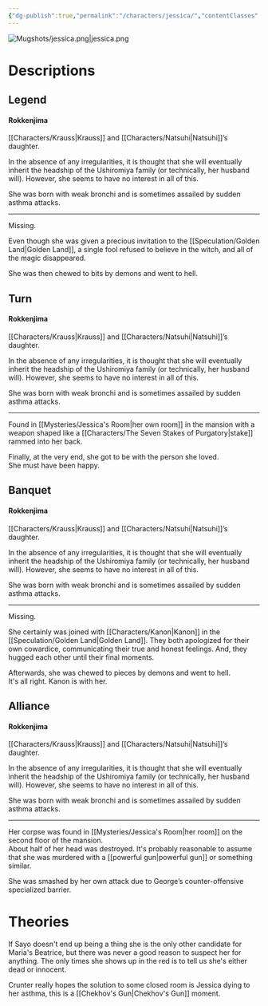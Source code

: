 ```yaml
---
{"dg-publish":true,"permalink":"/characters/jessica/","contentClasses":"center-headings","tags":["ushiromiya"],"created":"2025-02-27T17:44:13.265+01:00","updated":"2025-04-13T15:20:38.157+02:00"}
---
```


![Mugshots/jessica.png|jessica.png](/img/user/Mugshots/jessica.png)

# Descriptions

## Legend
#### Rokkenjima

[[Characters/Krauss\|Krauss]] and [[Characters/Natsuhi\|Natsuhi]]’s daughter.

In the absence of any irregularities, it is thought that she will eventually inherit the headship of the Ushiromiya family (or technically, her husband will). However, she seems to have no interest in all of this.

She was born with weak bronchi and is sometimes assailed by sudden asthma attacks.

---
Missing.

Even though she was given a precious invitation to the [[Speculation/Golden Land\|Golden Land]], a single fool refused to believe in the witch, and all of the magic disappeared.

She was then chewed to bits by demons and went to hell.
## Turn
#### Rokkenjima

[[Characters/Krauss\|Krauss]] and [[Characters/Natsuhi\|Natsuhi]]’s daughter.

In the absence of any irregularities, it is thought that she will eventually inherit the headship of the Ushiromiya family (or technically, her husband will). However, she seems to have no interest in all of this.

She was born with weak bronchi and is sometimes assailed by sudden asthma attacks.

---
Found in [[Mysteries/Jessica's Room\|her own room]] in the mansion with a weapon shaped like a [[Characters/The Seven Stakes of Purgatory\|stake]] rammed into her back.  

Finally, at the very end, she got to be with the person she loved.  
She must have been happy.
## Banquet
#### Rokkenjima

[[Characters/Krauss\|Krauss]] and [[Characters/Natsuhi\|Natsuhi]]’s daughter.

In the absence of any irregularities, it is thought that she will eventually inherit the headship of the Ushiromiya family (or technically, her husband will). However, she seems to have no interest in all of this.

She was born with weak bronchi and is sometimes assailed by sudden asthma attacks.

---
Missing.  

She certainly was joined with [[Characters/Kanon\|Kanon]] in the [[Speculation/Golden Land\|Golden Land]]. They both apologized for their own cowardice, communicating their true and honest feelings. And, they hugged each other until their final moments.  

Afterwards, she was chewed to pieces by demons and went to hell.  
It's all right. Kanon is with her.
## Alliance
#### Rokkenjima

[[Characters/Krauss\|Krauss]] and [[Characters/Natsuhi\|Natsuhi]]’s daughter.

In the absence of any irregularities, it is thought that she will eventually inherit the headship of the Ushiromiya family (or technically, her husband will). However, she seems to have no interest in all of this.

She was born with weak bronchi and is sometimes assailed by sudden asthma attacks.

---
Her corpse was found in [[Mysteries/Jessica's Room\|her room]] on the second floor of the mansion.  
About half of her head was destroyed. It's probably reasonable to assume that she was murdered with a [[powerful gun\|powerful gun]] or something similar.  

She was smashed by her own attack due to George’s counter-offensive specialized barrier.
# Theories

If Sayo doesn't end up being a thing she is the only other candidate for Maria's Beatrice, but there was never a good reason to suspect her for anything. The only times she shows up in the red is to tell us she's either dead or innocent.

Crunter really hopes the solution to some closed room is Jessica dying to her asthma, this is a [[Chekhov's Gun\|Chekhov's Gun]] moment.

